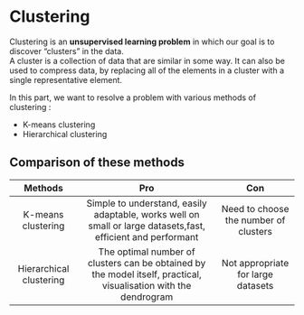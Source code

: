 # Clustering

Clustering is an **unsupervised learning problem** in which our goal is to discover “clusters” in the
data. <br>
A cluster is a collection of data that are similar in some way.  It can also be used to compress
data, by replacing all of the elements in a cluster with a single representative element.

In this part, we want to resolve a problem with various methods of clustering : 
- K-means clustering
- Hierarchical clustering 

 ## Comparison of these methods 

| Methods|Pro|Con|
| :---:  | :---: | :---: |
| K-means clustering | Simple to understand, easily adaptable, works well on small or large datasets,fast, efficient and performant| Need to choose the number of clusters |
| Hierarchical clustering | The optimal number of clusters can be obtained by the model itself, practical, visualisation with the dendrogram | Not appropriate for large datasets|
